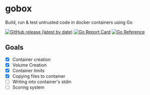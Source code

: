 # gobox

Build, run &amp; test untrusted code in docker containers using Go

[![GitHub release (latest by date)](https://img.shields.io/github/v/release/synalice/gobox)](https://img.shields.io/github/v/release/synalice/gobox)
[![Go Report Card](https://img.shields.io/badge/go%20report-A+-brightgreen.svg)](https://goreportcard.com/report/github.com/synalice/gobox)
[![Go Reference](https://pkg.go.dev/badge/github.com/synalice/gobox.svg)](https://pkg.go.dev/github.com/synalice/gobox)

## Goals

- [x] Container creation
- [x] Volume Creation
- [x] Container limits
- [x] Copying files to container
- [ ] Writing into container's stdin
- [ ] Scoring system  
